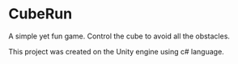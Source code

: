 # CubeRun
A simple yet fun game. Control the cube to avoid all the obstacles.

This project was created on the Unity engine using c# language.




